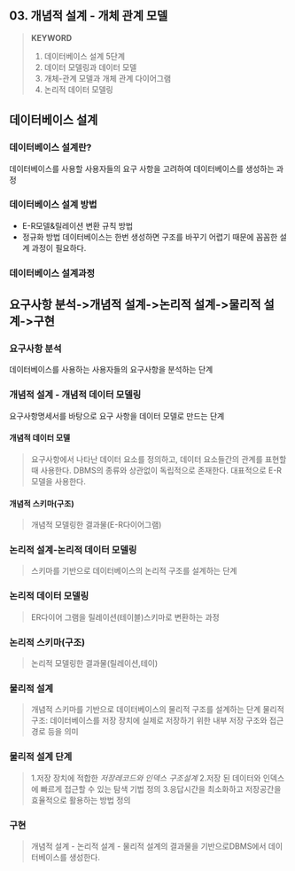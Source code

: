 ## 03. 개념적 설계 - 개체 관계 모델
>**KEYWORD**
>1. 데이터베이스 설계 5단계
>2. 데이터 모델링과 데이터 모델
>3. 개체-관계 모델과 개체 관계 다이어그램
>4. 논리적 데이터 모델링
## 데이터베이스 설계

### 데이터베이스 설계란?
데이터베이스를 사용할 사용자들의 요구 사항을 고려하여 데이터베이스를 생성하는 과정
### 데이터베이스 설계 방법
- E-R모델&릴레이션 변환 규칙 방법
- 정규화 방법
데이터베이스는 한번 생성하면 구조를 바꾸기 어렵기 때문에 꼼꼼한 설계 과정이 필요하다.
### 데이터베이스 설계과정
**요구사항 분석**->**개념적 설계**->**논리적 설계**->**물리적 설계**->**구현**
------------
### 요구사항 분석
데이터베이스를 사용하는 사용자들의 요구사항을 분석하는 단계
### 개념적 설계 - 개념적 데이터 모델링
요구사항명세서를 바탕으로 요구 사항을 데이터 모델로 만드는 단계
#### 개념적 데이터 모델
> 요구사항에서 나타난 데이터 요소를 정의하고, 데이터 요소들간의 관계를 표현할 때 사용한다. DBMS의 종류와 상관없이 독립적으로 존재한다.
대표적으로 E-R모델을 사용한다.
#### 개념적 스키마(구조)
> 개념적 모델링한 결과물(E-R다이어그램)
### 논리적 설계-논리적 데이터 모델링
> 스키마를 기반으로 데이터베이스의 논리적 구조를 설계하는 단계
### 논리적 데이터 모델링
>ER다이어 그램을 릴레이션(테이블)스키마로 변환하는 과정
### 논리적 스키마(구조)
>논리적 모델링한 결과물(릴레이션,테이)
### 물리적 설계
> 개념적 스키마를 기반으로 데이터베이스의 물리적 구조를 설계하는 단계
> 물리적 구조: 데이터베이스를 저장 장치에 실제로 저장하기 위한 내부 저장 구조와 접근 경로 등을 의미
### 물리적 설계 단계
>1.저장 장치에 적합한 _저장레코드와 인덱스 구조설계_
>2.저장 된 데이터와 인덱스에 빠르게 접근할 수 있는 탐색 기법 정의
>3.응답시간을 최소화하고 저장공간을 효율적으로 활용하는 방법 정의
### 구현 
>개념적 설계 - 논리적 설계 - 물리적 설계의 결과물을 기반으로DBMS에서 데이터베이스를 생성한다.

